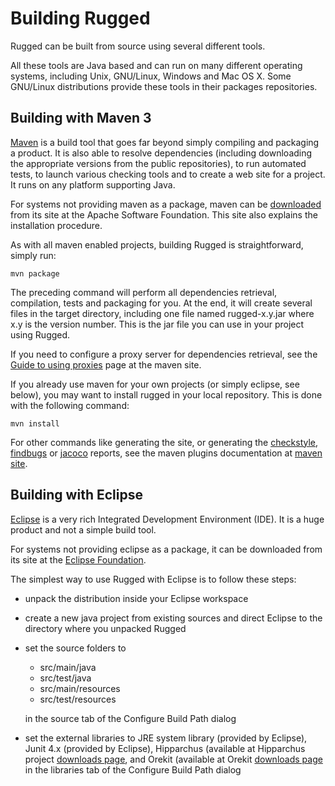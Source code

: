 <!--- Copyright 2013-2017 CS Systèmes d'Information
  Licensed under the Apache License, Version 2.0 (the "License");
  you may not use this file except in compliance with the License.
  You may obtain a copy of the License at
  
    http://www.apache.org/licenses/LICENSE-2.0
  
  Unless required by applicable law or agreed to in writing, software
  distributed under the License is distributed on an "AS IS" BASIS,
  WITHOUT WARRANTIES OR CONDITIONS OF ANY KIND, either express or implied.
  See the License for the specific language governing permissions and
  limitations under the License.
-->

Building Rugged
===============

Rugged can be built from source using several different tools.
  
All these tools are Java based and can run on many different operating
systems, including Unix, GNU/Linux, Windows and Mac OS X. Some GNU/Linux
distributions provide these tools in their packages repositories.

Building with Maven 3
---------------------

[Maven](http://maven.apache.org/) is a build tool that goes far beyond
simply compiling and packaging a product. It is also able to resolve
dependencies (including downloading the appropriate versions from the public
repositories), to run automated tests, to launch various checking tools and
to create a web site for a project. It runs on any platform supporting Java.
  
For systems not providing maven as a package, maven can be
[downloaded](http://maven.apache.org/download.cgi) from its site at the
Apache Software Foundation. This site also explains the
installation procedure.

As with all maven enabled projects, building Rugged is straightforward, simply
run:

    mvn package

The preceding command will perform all dependencies retrieval, compilation,
tests and packaging for you. At the end, it will create several files in
the target directory, including one file named rugged-x.y.jar where x.y is
the version number. This is the jar file you can use in your project using
Rugged.

If you need to configure a proxy server for dependencies retrieval, see
the [Guide to using proxies](http://maven.apache.org/guides/mini/guide-proxies.html)
page at the maven site.

If you already use maven for your own projects (or simply eclipse, see
below), you may want to install rugged in your local repository. This is done
with the following command:

    mvn install

For other commands like generating the site, or generating the
[checkstyle](http://checkstyle.sourceforge.net/),
[findbugs](http://findbugs.sourceforge.net/) or
[jacoco](http://www.eclemma.org/jacoco/) reports, see the maven
plugins documentation at [maven site](http://maven.apache.org/plugins/index.html).

Building with Eclipse
---------------------

[Eclipse](http://www.eclipse.org/) is a very rich Integrated Development
Environment (IDE). It is a huge product and not a simple build tool.

For systems not providing eclipse as a package, it can be downloaded from its
site at the [Eclipse Foundation](http://www.eclipse.org/downloads/).

The simplest way to use Rugged with Eclipse is to follow these steps:

  * unpack the distribution inside your Eclipse workspace

  * create a new java project from existing sources and direct Eclipse to the
     directory where you unpacked Rugged

  * set the source folders to
    * src/main/java
	* src/test/java
	* src/main/resources
	* src/test/resources

    in the source tab of the Configure Build Path dialog

  * set the external libraries to JRE system library (provided by Eclipse),
    Junit 4.x (provided by Eclipse), Hipparchus (available at
    Hipparchus project
    [downloads page](https://www.hipparchus.org/downloads.html),
    and Orekit (available at Orekit
    [downloads page](https://www.orekit.org/forge/projects/orekit/files)
    in the libraries tab of the Configure Build Path dialog
